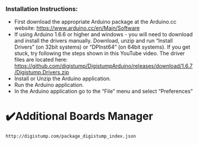 ### Installation Instructions:

- First download the appropriate Arduino package at the Arduino.cc website: https://www.arduino.cc/en/Main/Software
- If using Arduino 1.6.6 or higher and windows - you will need to download and install the drivers manually. Download, unzip and run “Install Drivers” (on 32bit systems) or “DPInst64” (on 64bit systems). If you get stuck, try following the steps shown in this YouTube video. The driver files are located here: https://github.com/digistump/DigistumpArduino/releases/download/1.6.7/Digistump.Drivers.zip
- Install or Unzip the Arduino application.
- Run the Arduino application.
- In the Arduino application go to the “File” menu and select “Preferences”

# :heavy_check_mark:Additional Boards Manager
```bash
http://digistump.com/package_digistump_index.json
```
<br>

